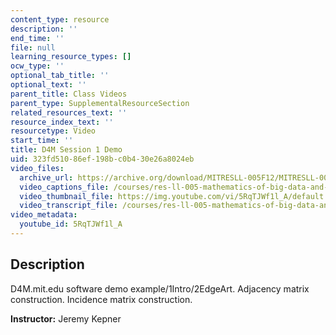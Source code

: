 ```yaml
---
content_type: resource
description: ''
end_time: ''
file: null
learning_resource_types: []
ocw_type: ''
optional_tab_title: ''
optional_text: ''
parent_title: Class Videos
parent_type: SupplementalResourceSection
related_resources_text: ''
resource_index_text: ''
resourcetype: Video
start_time: ''
title: D4M Session 1 Demo
uid: 323fd510-86ef-198b-c0b4-30e26a8024eb
video_files:
  archive_url: https://archive.org/download/MITRESLL-005F12/MITRESLL-005F12_L01_Demo_300k.mp4
  video_captions_file: /courses/res-ll-005-mathematics-of-big-data-and-machine-learning-january-iap-2020/fa478c1f15125006a7993b6377bc0485_5RqTJWf1l_A.vtt
  video_thumbnail_file: https://img.youtube.com/vi/5RqTJWf1l_A/default.jpg
  video_transcript_file: /courses/res-ll-005-mathematics-of-big-data-and-machine-learning-january-iap-2020/96b5fb53e95d7a96cc5fcf4c57fd5ee8_5RqTJWf1l_A.pdf
video_metadata:
  youtube_id: 5RqTJWf1l_A
---
```


Description
-----------

D4M.mit.edu software demo example/1Intro/2EdgeArt. Adjacency matrix construction. Incidence matrix construction.

**Instructor:** Jeremy Kepner

